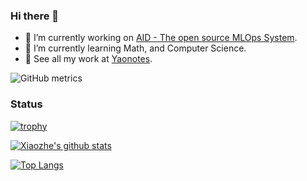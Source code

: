 ### Hi there 👋

- 🔭 I’m currently working on [AID - The open source MLOps System](https://aid.autoai.org).
- 🌱 I’m currently learning Math, and Computer Science.
- 👋 See all my work at [Yaonotes](https://yaonotes.org).

![GitHub metrics](https://metrics.lecoq.io/xzyaoi)

### Status

[![trophy](https://github-profile-trophy.vercel.app/?username=xzyaoi)](https://yaonotes.org)

[![Xiaozhe's github stats](https://github-readme-stats.vercel.app/api?username=xzyaoi&count_private=true)](https://github.com/xzyaoi)

[![Top Langs](https://github-readme-stats.vercel.app/api/top-langs/?username=xzyaoi&hide=php,html)](https://github.com/xzyaoi)

